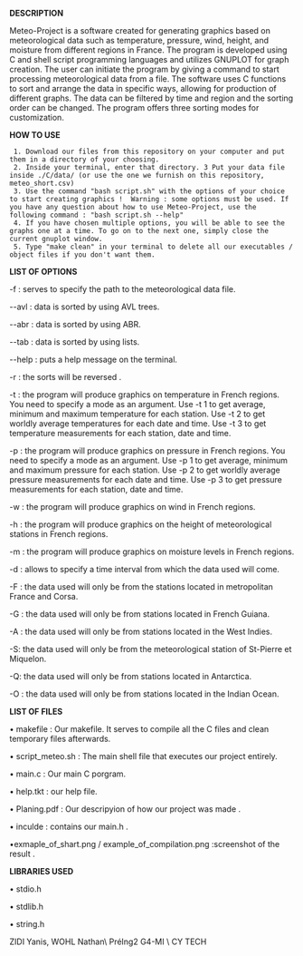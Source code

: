 **DESCRIPTION**

 Meteo-Project is a software created for generating graphics based on meteorological data such as temperature, pressure, wind, height, and moisture from different regions in France. The program is developed using C and shell script programming languages and utilizes GNUPLOT for graph creation. The user can initiate the program by giving a command to start processing meteorological data from a file. The software uses C functions to sort and arrange the data in specific ways, allowing for production of different graphs. The data can be filtered by time and region and the sorting order can be changed. The program offers three sorting modes for customization.



**HOW TO USE**


     1.	Download our files from this repository on your computer and put them in a directory of your choosing.
     2.	Inside your terminal, enter that directory. 3 Put your data file inside ./C/data/ (or use the one we furnish on this repository, meteo_short.csv)
     3.	Use the command "bash script.sh" with the options of your choice to start creating graphics !  Warning : some options must be used. If you have any question about how to use Meteo-Project, use the following command : "bash script.sh --help"
     4.	If you have chosen multiple options, you will be able to see the graphs one at a time. To go on to the next one, simply close the current gnuplot window.
     5.	Type "make clean" in your terminal to delete all our executables / object files if you don't want them.



**LIST OF OPTIONS**

  -f : serves to specify the path to the meteorological data file.

 --avl : data is sorted by using AVL trees. 
 
 --abr : data is sorted by using ABR.

 --tab : data is sorted by using lists.

--help : puts a help message on the terminal.

 -r : the sorts will be reversed .

-t : the program will produce graphics on temperature in French regions.
You need to specify a mode as an argument.
Use -t 1 to get average, minimum and maximum temperature for each station.
Use -t 2 to get worldly average temperatures for each date and time.
Use -t 3 to get temperature measurements for each station, date and time.


-p : the program will produce graphics on pressure in French regions.
You need to specify a mode as an argument. 
Use -p 1 to get average, minimum and maximum pressure for each station.
Use -p 2 to get worldly average pressure measurements for each date and time.
Use -p 3 to get pressure measurements for each station, date and time.

 -w : the program will produce graphics on wind in French regions. 

 -h : the program will produce graphics on the height of meteorological stations in French regions. 

-m : the program will produce graphics on moisture levels in French regions. 

-d : allows to specify a time interval from which the data used will come.  

-F : the data used will only be from the stations located in metropolitan France and Corsa.

-G : the data used will only be from stations located in French Guiana.

-A : the data used will only be from stations located in the West Indies.

-S: the data used will only be from the meteorological station of St-Pierre et Miquelon.

-Q: the data used will only be from stations located in Antarctica.

-O : the data used will only be from stations located in the Indian Ocean.


**LIST OF FILES**


•	makefile : Our makefile. It serves to compile all the C files and clean temporary files afterwards.

•	script_meteo.sh : The main shell file that executes our project entirely.

• main.c : Our main C porgram.

• help.tkt : our help file.

• Planing.pdf : Our descripyion of how our project was made .

• inculde : contains our main.h .

•exmaple_of_shart.png / example_of_compilation.png :screenshot of the result .




**LIBRARIES USED** 

  • stdio.h 
  
  • stdlib.h 
  
  • string.h



ZIDI Yanis, WOHL Nathan\ PréIng2 G4-MI \ CY TECH
